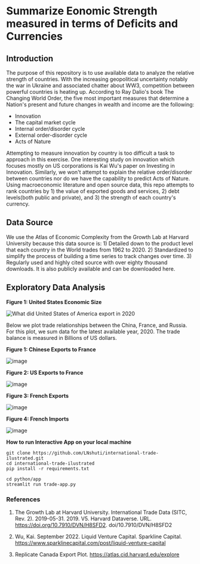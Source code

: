 # Summarize Eonomic Strength measured in terms of Deficits and Currencies

**Introduction**
---------------
The purpose of this repository is to use available data to analyze the relative strength of countries. With the increasing geopolitical uncertainty notably the war in Ukraine and associated chatter about WW3, competition between powerful countries is heating up. According to Ray Dalio's book The Changing World Order, the five most important measures that determine a Nation's present and future changes in wealth and income are the following:

* Innovation
* The capital market cycle
* Internal order/disorder cycle
* External order-disorder cycle
* Acts of Nature

Attempting to measure innovation by country is too difficult a task to approach in this exercise. One interesting study on innovation which focuses mostly on US corporations is Kai Wu's paper on Investing in Innovation. Similarly, we won't attempt to explain the relative order/disorder between countries nor do we have the capability to predict Acts of Nature. Using macroeconomic literature and open source data, this repo attempts to rank countries by 1) the value of exported goods and services, 2) debt levels(both public and private), and 3) the strength of each country's currency.

**Data Source**
---------------
We use the Atlas of Economic Complexity from the Growth Lab at Harvard University because this data source is: 1) Detailed down to the product level that each country in the World trades from 1962 to 2020. 2) Standardized to simplify the process of building a time series to track changes over time. 3) Regularly used and highly cited source with over eighty thousand downloads. It is also publicly available and can be downloaded here.


**Exploratory Data Analysis**
--------------------------------

**Figure 1: United States Economic Size**

![What did United States of America export in 2020](https://user-images.githubusercontent.com/13305262/234188787-d6185e20-bfcb-40a8-9d8d-b93fa9b614c1.png)


Below we plot trade relationships between the China, France, and Russia. For this plot, we sum data for the latest available year, 2020. The trade balance is measured in Billions of US dollars.

**Figure 1: Chinese Exports to France**

![image](https://github.com/LNshuti/international-trade-ilustrated/assets/13305262/f67bd2b8-bf46-4c33-81f5-2a93162ccd4b)

**Figure 2: US Exports to France**

![image](https://github.com/LNshuti/international-trade-ilustrated/assets/13305262/dc894a6e-4d2f-4a80-8187-59f688bbae4f)

**Figure 3: French Exports**

![image](https://github.com/LNshuti/international-trade-ilustrated/assets/13305262/9d76bb68-3b2b-4757-8c64-fa747a40f0a9)

**Figure 4: French Imports**

![image](https://github.com/LNshuti/international-trade-ilustrated/assets/13305262/1337bf49-ce43-4b8c-bb2c-fd2a5ff8742c)

**How to run Interactive App on your local machine**
```{python}
git clone https://github.com/LNshuti/international-trade-ilustrated.git
cd international-trade-ilustrated
pip install -r requirements.txt

cd python/app
streamlit run trade-app.py
```

### References 
1. The Growth Lab at Harvard University. International Trade Data (SITC, Rev. 2). 2019-05-31. 2019. V5. Harvard Dataverse. URL. https://doi.org/10.7910/DVN/H8SFD2. doi/10.7910/DVN/H8SFD2

2. Wu, Kai. September 2022. Liquid Venture Capital. Sparkline Capital. https://www.sparklinecapital.com/post/liquid-venture-capital

3. Replicate Canada Export Plot. https://atlas.cid.harvard.edu/explore 
